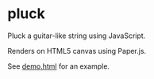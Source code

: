 pluck
=====

Pluck a guitar-like string using JavaScript.

Renders on HTML5 canvas using Paper.js.

See [demo.html](demo.html) for an example.